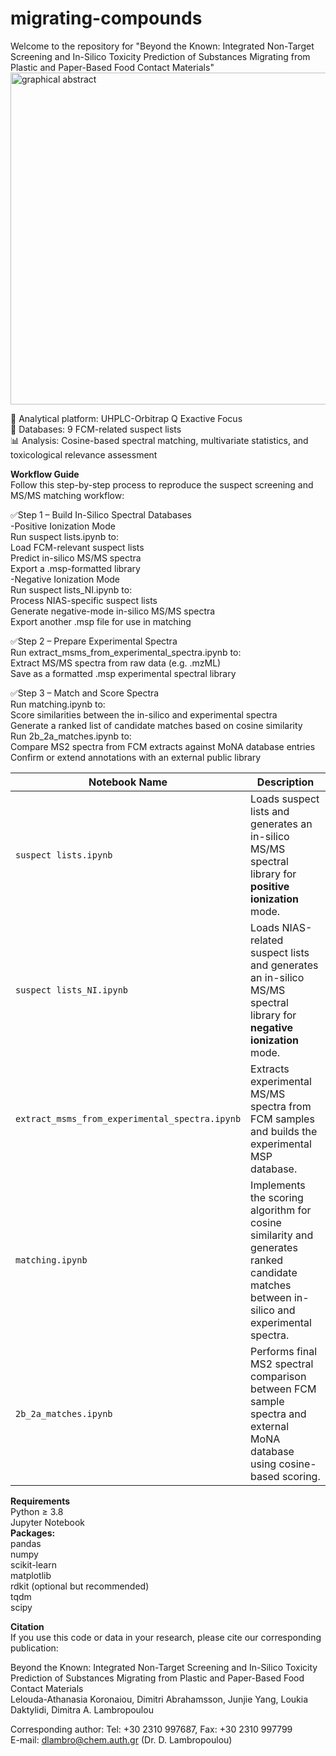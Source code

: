 # migrating-compounds
Welcome to the repository for "Beyond the Known: Integrated Non-Target Screening and In-Silico Toxicity Prediction of Substances Migrating from Plastic and Paper-Based Food Contact Materials"
<img width="1328" height="531" alt="graphical abstract" src="https://github.com/user-attachments/assets/355f097e-963c-4290-86da-77e57a558e7b" />

🧪 Analytical platform: UHPLC-Orbitrap Q Exactive Focus  
📄 Databases: 9 FCM-related suspect lists  
📊 Analysis: Cosine-based spectral matching, multivariate statistics, and toxicological relevance assessment  

__Workflow Guide__  
Follow this step-by-step process to reproduce the suspect screening and MS/MS matching workflow:  

✅Step 1 – Build In-Silico Spectral Databases  
-Positive Ionization Mode  
Run suspect lists.ipynb to:  
Load FCM-relevant suspect lists  
Predict in-silico MS/MS spectra  
Export a .msp-formatted library  
-Negative Ionization Mode  
Run suspect lists_NI.ipynb to:  
Process NIAS-specific suspect lists  
Generate negative-mode in-silico MS/MS spectra  
Export another .msp file for use in matching  

✅Step 2 – Prepare Experimental Spectra  
Run extract_msms_from_experimental_spectra.ipynb to:  
Extract MS/MS spectra from raw data (e.g. .mzML)  
Save as a formatted .msp experimental spectral library  

✅Step 3 – Match and Score Spectra  
Run matching.ipynb to:  
Score similarities between the in-silico and experimental spectra  
Generate a ranked list of candidate matches based on cosine similarity  
Run 2b_2a_matches.ipynb to:  
Compare MS2 spectra from FCM extracts against MoNA database entries  
Confirm or extend annotations with an external public library  

| Notebook Name                                  | Description                                                                                                                               |
| ---------------------------------------------- | ----------------------------------------------------------------------------------------------------------------------------------------- |
| `suspect lists.ipynb`                          | Loads suspect lists and generates an in-silico MS/MS spectral library for **positive ionization** mode.                                   |
| `suspect lists_NI.ipynb`                       | Loads NIAS-related suspect lists and generates an in-silico MS/MS spectral library for **negative ionization** mode.                      |
| `extract_msms_from_experimental_spectra.ipynb` | Extracts experimental MS/MS spectra from FCM samples and builds the experimental MSP database.                                            |
| `matching.ipynb`                               | Implements the scoring algorithm for cosine similarity and generates ranked candidate matches between in-silico and experimental spectra. |
| `2b_2a_matches.ipynb`                          | Performs final MS2 spectral comparison between FCM sample spectra and external MoNA database using cosine-based scoring.                  |

__Requirements__  
Python ≥ 3.8  
Jupyter Notebook  
__Packages:__  
pandas  
numpy  
scikit-learn  
matplotlib  
rdkit (optional but recommended)  
tqdm  
scipy  

__Citation__    
If you use this code or data in your research, please cite our corresponding publication:  

Beyond the Known: Integrated Non-Target Screening and In-Silico Toxicity Prediction of Substances Migrating from Plastic and Paper-Based Food Contact Materials  
Lelouda-Athanasia Koronaiou, Dimitri Abrahamsson, Junjie Yang, Loukia Daktylidi, Dimitra A. Lambropoulou  

Corresponding author: Tel: +30 2310 997687, Fax: +30 2310 997799   
E-mail: dlambro@chem.auth.gr (Dr. D. Lambropoulou)   
